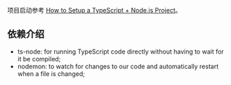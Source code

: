 项目启动参考 [How to Setup a TypeScript + Node.js Project](https://khalilstemmler.com/blogs/typescript/node-starter-project/)。

## 依赖介绍

- ts-node: for running TypeScript code directly without having to wait for it be compiled;
- nodemon: to watch for changes to our code and automatically restart when a file is changed;
